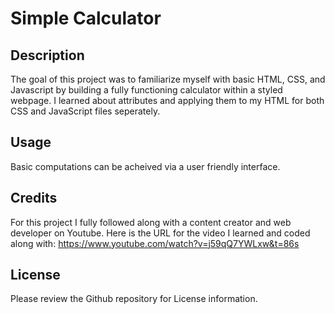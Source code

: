 # Simple Calculator

## Description

The goal of this project was to familiarize myself with basic HTML, CSS, and Javascript by building a fully functioning calculator within a styled webpage.
I learned about attributes and applying them to my HTML for both CSS and JavaScript files seperately.



## Usage

Basic computations can be acheived via a user friendly interface.

## Credits

For this project I fully followed along with a content creator and web developer on Youtube. 
Here is the URL for the video I learned and coded along with: 
https://www.youtube.com/watch?v=j59qQ7YWLxw&t=86s

## License

Please review the Github repository for License information.

